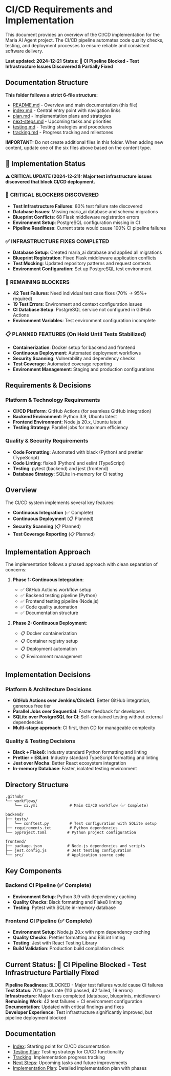 # CI/CD Requirements and Implementation

This document provides an overview of the CI/CD implementation for the Maria AI Agent project. The CI/CD pipeline automates code quality checks, testing, and deployment processes to ensure reliable and consistent software delivery.

**Last updated: 2024-12-21**
**Status: 🔴 CI Pipeline Blocked - Test Infrastructure Issues Discovered & Partially Fixed**

## Documentation Structure

**This folder follows a strict 6-file structure:**

- [README.md](./README.md) - Overview and main documentation (this file)
- [index.md](./index.md) - Central entry point with navigation links
- [plan.md](./plan.md) - Implementation plans and strategies
- [next-steps.md](./next-steps.md) - Upcoming tasks and priorities
- [testing.md](./testing.md) - Testing strategies and procedures
- [tracking.md](./tracking.md) - Progress tracking and milestones

**IMPORTANT:** Do not create additional files in this folder. When adding new content, update one of the six files above based on the content type.

## 🎯 Implementation Status

**⚠️ CRITICAL UPDATE (2024-12-21): Major test infrastructure issues discovered that block CI/CD deployment.**

### 🚨 **CRITICAL BLOCKERS DISCOVERED**

- **Test Infrastructure Failures**: 80% test failure rate discovered
- **Database Issues**: Missing maria_ai database and schema migrations
- **Blueprint Conflicts**: 68 Flask middleware registration errors
- **Environment Setup**: PostgreSQL configuration missing in CI
- **Pipeline Readiness**: Current state would cause 100% CI pipeline failures

### ✅ **INFRASTRUCTURE FIXES COMPLETED**

- **Database Setup**: Created maria_ai database and applied all migrations
- **Blueprint Registration**: Fixed Flask middleware application conflicts
- **Test Mocking**: Updated repository patterns and request contexts
- **Environment Configuration**: Set up PostgreSQL test environment

### 🔴 **REMAINING BLOCKERS**

- **42 Test Failures**: Need individual test case fixes (70% → 95%+ required)
- **19 Test Errors**: Environment and context configuration issues
- **CI Database Setup**: PostgreSQL service not configured in GitHub Actions
- **Environment Variables**: Test environment configuration incomplete

### 📋 **PLANNED FEATURES (On Hold Until Tests Stabilized)**

- **Containerization**: Docker setup for backend and frontend
- **Continuous Deployment**: Automated deployment workflows
- **Security Scanning**: Vulnerability and dependency checks
- **Test Coverage**: Automated coverage reporting
- **Environment Management**: Staging and production configurations

## Requirements & Decisions

### Platform & Technology Requirements

- **CI/CD Platform**: GitHub Actions (for seamless GitHub integration)
- **Backend Environment**: Python 3.9, Ubuntu latest
- **Frontend Environment**: Node.js 20.x, Ubuntu latest
- **Testing Strategy**: Parallel jobs for maximum efficiency

### Quality & Security Requirements

- **Code Formatting**: Automated with black (Python) and prettier (TypeScript)
- **Code Linting**: flake8 (Python) and eslint (TypeScript)
- **Testing**: pytest (backend) and jest (frontend)
- **Database Strategy**: SQLite in-memory for CI testing

## Overview

The CI/CD system implements several key features:

- **Continuous Integration** (✅ Complete)
- **Continuous Deployment** (📋 Planned)
- **Security Scanning** (📋 Planned)
- **Test Coverage Reporting** (📋 Planned)

## Implementation Approach

The implementation follows a phased approach with clean separation of concerns:

1. **Phase 1: Continuous Integration**:

   - ✅ GitHub Actions workflow setup
   - ✅ Backend testing pipeline (Python)
   - ✅ Frontend testing pipeline (Node.js)
   - ✅ Code quality automation
   - ✅ Documentation structure

2. **Phase 2: Continuous Deployment**:
   - 📋 Docker containerization
   - 📋 Container registry setup
   - 📋 Deployment automation
   - 📋 Environment management

## Implementation Decisions

### Platform & Architecture Decisions

- **GitHub Actions over Jenkins/CircleCI**: Better GitHub integration, generous free tier
- **Parallel Jobs over Sequential**: Faster feedback for developers
- **SQLite over PostgreSQL for CI**: Self-contained testing without external dependencies
- **Multi-stage approach**: CI first, then CD for manageable complexity

### Quality & Testing Decisions

- **Black + Flake8**: Industry standard Python formatting and linting
- **Prettier + ESLint**: Industry standard TypeScript formatting and linting
- **Jest over Mocha**: Better React ecosystem integration
- **In-memory Database**: Faster, isolated testing environment

## Directory Structure

```
.github/
└── workflows/
    └── ci.yml              # Main CI/CD workflow (✅ Complete)

backend/
├── tests/
│   └── conftest.py         # Test configuration with SQLite setup
├── requirements.txt        # Python dependencies
└── pyproject.toml         # Python project configuration

frontend/
├── package.json           # Node.js dependencies and scripts
├── jest.config.js         # Jest testing configuration
└── src/                   # Application source code
```

## Key Components

### Backend CI Pipeline (✅ Complete)

- **Environment Setup**: Python 3.9 with dependency caching
- **Quality Checks**: Black formatting and Flake8 linting
- **Testing**: Pytest with SQLite in-memory database

### Frontend CI Pipeline (✅ Complete)

- **Environment Setup**: Node.js 20.x with npm dependency caching
- **Quality Checks**: Prettier formatting and ESLint linting
- **Testing**: Jest with React Testing Library
- **Build Validation**: Production build compilation check

## Current Status: 🔴 CI Pipeline Blocked - Test Infrastructure Partially Fixed

**Pipeline Readiness**: BLOCKED - Major test failures would cause CI failures  
**Test Status**: 70% pass rate (113 passed, 42 failed, 19 errors)  
**Infrastructure**: Major fixes completed (database, blueprints, middleware)  
**Remaining Work**: 42 test failures + CI environment configuration  
**Documentation**: Updated with critical findings and fixes  
**Developer Experience**: Test infrastructure significantly improved, but pipeline deployment blocked

## Documentation

- [Index](index.md): Starting point for CI/CD documentation
- [Testing Plan](testing.md): Testing strategy for CI/CD functionality
- [Tracking](tracking.md): Implementation progress tracking
- [Next Steps](next-steps.md): Upcoming tasks and future improvements
- [Implementation Plan](plan.md): Detailed implementation plan with phases
